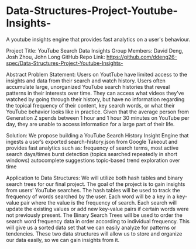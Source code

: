 # Data-Structures-Project-Youtube-Insights-
A youtube insights engine that provides fast analytics on a user's behaviour. 

Project Title: YouTube Search Data Insights
Group Members: David Deng, Josh Zhou, John Long
GitHub Repo Link: https://github.com/ddeng26-spec/Data-Structures-Project-Youtube-Insights-

Abstract
Problem Statement: Users on YoutTube have limited access to the insights and data from their search and watch history. Users often accumulate large, unorganized YouTube search histories that reveal patterns in their interests over time. They can access what videos they’ve watched by going through their history, but have no information regarding the topical frequency of their content, key search words, or what their YouTube behavior looks like in practice. Given that the average person from Generation Z spends between 1 hour and 1 hour 30 minutes on YouTube per day, they are unable to access information for a large part of their life. 

Solution: We propose building a YouTube Search History Insight Engine that ingests a user’s exported search-history.json from Google Takeout and provides fast analytics such as:
frequency of search terms,
most active search days/times
burst detection (topics searched repeatedly in short windows)
autocomplete suggestions
topic-based trend exploration over time

Application to Data Structures: We will utilize both hash tables and binary search trees for our final project. The goal of the project is to gain insights from users’ YouTube searches. The hash tables will be used to track the frequency of words searched by the user. Each word will be a key in a key-value pair where the value is the frequency of search. Each search will update the existing values or add new key-value pairs if certain words were not previously present. The Binary Search Trees will be used to order the search word frequency data in order according to individual frequency. This will give us a sorted data set that we can easily analyze for patterns or tendencies. These two data structures will allow us to store and organize our data easily, so we can gain insights from it.
